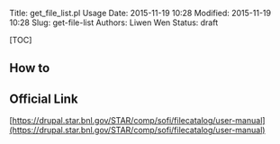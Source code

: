 Title: get_file_list.pl Usage
Date: 2015-11-19 10:28
Modified: 2015-11-19 10:28
Slug: get-file-list
Authors: Liwen Wen
Status: draft

[TOC]
## How to 

## Official Link
[https://drupal.star.bnl.gov/STAR/comp/sofi/filecatalog/user-manual](https://drupal.star.bnl.gov/STAR/comp/sofi/filecatalog/user-manual)
